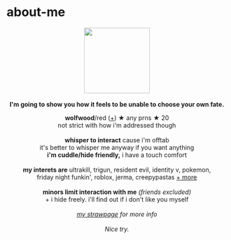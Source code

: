 # about-me
<p align="center">
  <img src="https://static.wikia.nocookie.net/fridaynightfunking/images/3/3e/PPPDGlitchyRedIcon.png/revision/latest?cb=20231102212913&format=original" width="150px">
  <br><br><b>I'm going to show you how it feels to be unable to choose your own fate.</b>
  </p>
<p align="center">
  <b>wolfwood</b>/red (<a href="https://en.pronouns.page/@vashwood-">+</a>) ★ any prns ★ 20
  <br>not strict with how i'm addressed though
  <br><br>
<b>whisper to interact</b> cause i'm offtab
<br>it's better to whisper me anyway if you want anything
<br><b>i'm cuddle/hide friendly,</b> i have a touch comfort
<br><br>
<b>my interets are</b>
ultrakill, trigun, resident evil, identity v, pokemon,
<br>friday night funkin', roblox, jerma, creepypastas <a href="https://rentry.co/wolfwood_">+ more</a>
<br><br><b>minors limit interaction with me</b> <i>(friends excluded)</i>
<br>+ i hide freely. i'll find out if i don't like you myself
<br><br><i><a href="https://perdition.straw.page">my strawpage</a> for more info</i>
<br>
<br><i>Nice try.</i>
</p>

